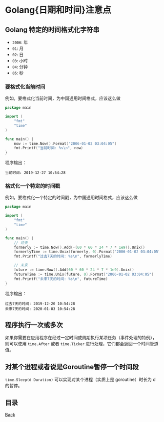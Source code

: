 # Golang{日期和时间}注意点

## Golang 特定的时间格式化字符串


- `2006`: 年 
- `01`: 月
- `02`: 日
- `03`: 小时
- `04`: 分钟
- `05`: 秒

### 要格式化当前时间

例如，要格式化当前时间，为中国通用时间格式，应该这么做

```go
package main

import (
	"fmt"
	"time"
)

func main() {
	now := time.Now().Format("2006-01-02 03:04:05")
	fmt.Printf("当前时间: %s\n", now)
}
```

程序输出：

```shell
当前时间: 2019-12-27 10:54:28
```

### 格式化一个特定的时间戳

例如，要格式化一个特定的时间戳，为中国通用时间格式，应该这么做

```go
package main

import (
	"fmt"
	"time"
)

func main() {
	// 过去
	formerly := time.Now().Add(-(60 * 60 * 24 * 7 * 1e9)).Unix()
	formerlyTime := time.Unix(formerly, 0).Format("2006-01-02 03:04:05")
	fmt.Printf("过去7天的时间: %s\n", formerlyTime)

	// 未来
	future := time.Now().Add(60 * 60 * 24 * 7 * 1e9).Unix()
	futureTime := time.Unix(future, 0).Format("2006-01-02 03:04:05")
	fmt.Printf("未来7天的时间: %s\n", futureTime)
}
```

程序输出：

```shell
过去7天的时间: 2019-12-20 10:54:28
未来7天的时间: 2020-01-03 10:54:28
```

## 程序执行一次或多次

如果你需要在应用程序在经过一定时间或周期执行某项任务（事件处理的特例），则可以使用 `time.After` 或者 `time.Ticker` 进行处理，它们都会返回一个时间管道值。
 
## 对某个进程或者说是Goroutine暂停一个时间段 

`time.Sleep(d Duration)` 可以实现对某个进程（实质上是 goroutine）时长为 d 的暂停。

## 目录
[Back](../GolangNotice.md)
